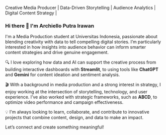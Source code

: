 Creative Media Producer | Data-Driven Storytelling | Audience Analytics | Digital Content Strategy | 

### Hi there 👋 I'm Archiello Putra Irawan

I'm a Media Production student at Universitas Indonesia, passionate about blending creativity with data to tell compelling digital stories. I’m particularly interested in how insights into audience behavior can inform smarter content strategies and drive genuine engagement.

🔍 I love exploring how data and AI can support the creative process from building interactive dashboards with **Streamlit**, to using tools like **ChatGPT** and **Gemini** for content ideation and sentiment analysis.

🎬 With a background in media production and a strong interest in strategy, I enjoy working at the intersection of storytelling, technology, and user experience. I’ve also worked with strategic frameworks, such as **ABCD**, to optimize video performance and campaign effectiveness.

💡 I'm always looking to learn, collaborate, and contribute to innovative projects that combine content, design, and data to make an impact.

Let’s connect and create something meaningful!
